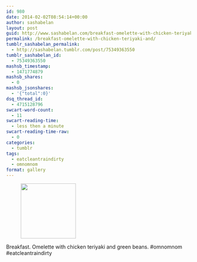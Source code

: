 ```yaml
---
id: 980
date: 2014-02-02T08:54:14+00:00
author: sashabelan
layout: post
guid: http://www.sashabelan.com/breakfast-omelette-with-chicken-teriyaki-and/
permalink: /breakfast-omelette-with-chicken-teriyaki-and/
tumblr_sashabelan_permalink:
  - http://sashabelan.tumblr.com/post/75349363550
tumblr_sashabelan_id:
  - 75349363550
mashsb_timestamp:
  - 1471774879
mashsb_shares:
  - 0
mashsb_jsonshares:
  - '{"total":0}'
dsq_thread_id:
  - 4715128796
swcart-word-count:
  - 11
swcart-reading-time:
  - less then a minute
swcart-reading-time-raw:
  - 0
categories:
  - tumblr
tags:
  - eatcleantraindirty
  - omnomnom
format: gallery
---
```

<div id='gallery-584' class='gallery galleryid-980 gallery-columns-3 gallery-size-thumbnail'>
  <figure class='gallery-item'> 
  
  <div class='gallery-icon landscape'>
    <a href='http://www.sashabelan.ru/breakfast-omelette-with-chicken-teriyaki-and/attachment/981/'><img width="150" height="150" src="http://www.sashabelan.ru/wp-content/uploads/2014/02/tumblr_n0d22eLt6y1qarj97o1_1280-150x150.jpg" class="attachment-thumbnail size-thumbnail" alt="" srcset="http://www.sashabelan.ru/wp-content/uploads/2014/02/tumblr_n0d22eLt6y1qarj97o1_1280-150x150.jpg 150w, http://www.sashabelan.ru/wp-content/uploads/2014/02/tumblr_n0d22eLt6y1qarj97o1_1280-300x300.jpg 300w, http://www.sashabelan.ru/wp-content/uploads/2014/02/tumblr_n0d22eLt6y1qarj97o1_1280-230x230.jpg 230w, http://www.sashabelan.ru/wp-content/uploads/2014/02/tumblr_n0d22eLt6y1qarj97o1_1280-350x350.jpg 350w, http://www.sashabelan.ru/wp-content/uploads/2014/02/tumblr_n0d22eLt6y1qarj97o1_1280.jpg 640w" sizes="(max-width: 150px) 100vw, 150px" /></a>
  </div></figure>
</div>

Breakfast. Omelette with chicken teriyaki and green beans. #omnomnom #eatcleantraindirty